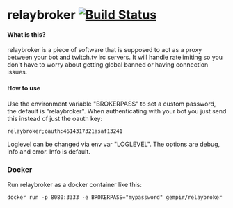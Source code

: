 # relaybroker [![Build Status](https://travis-ci.org/gempir/relaybroker.svg?branch=master)](https://travis-ci.org/gempir/relaybroker)

#### What is this?
relaybroker is a piece of software that is supposed to act as a proxy between your bot and twitch.tv irc servers. 
It will handle ratelimiting so you don't have to worry about getting global banned or having connection issues.

#### How to use 
Use the environment variable "BROKERPASS" to set a custom password, the default is "relaybroker". When authenticating with your bot you just send this instead of just the oauth key:

    relaybroker;oauth:4614317321asaf13241 

Loglevel can be changed via env var "LOGLEVEL". The options are debug, info and error. Info is default.

### Docker
Run relaybroker as a docker container like this:

    docker run -p 8080:3333 -e BROKERPASS="mypassword" gempir/relaybroker 